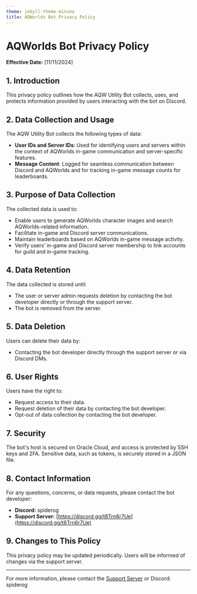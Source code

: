 ```yaml
---
theme: jekyll-theme-minima 
title: AQWorlds Bot Privacy Policy
---
```


# AQWorlds Bot Privacy Policy

**Effective Date:** [11/11/2024]

## 1. Introduction
This privacy policy outlines how the AQW Utility Bot collects, uses, and protects information provided by users interacting with the bot on Discord.

## 2. Data Collection and Usage
The AQW Utility Bot collects the following types of data:

- **User IDs and Server IDs**: Used for identifying users and servers within the context of AQWorlds in-game communication and server-specific features.
- **Message Content**: Logged for seamless communication between Discord and AQWorlds and for tracking in-game message counts for leaderboards.

## 3. Purpose of Data Collection
The collected data is used to:

- Enable users to generate AQWorlds character images and search AQWorlds-related information.
- Facilitate in-game and Discord server communications.
- Maintain leaderboards based on AQWorlds in-game message activity.
- Verify users’ in-game and Discord server membership to link accounts for guild and in-game tracking.

## 4. Data Retention
The data collected is stored until:

- The user or server admin requests deletion by contacting the bot developer directly or through the support server.
- The bot is removed from the server.

## 5. Data Deletion
Users can delete their data by:

- Contacting the bot developer directly through the support server or via Discord DMs.

## 6. User Rights
Users have the right to:

- Request access to their data.
- Request deletion of their data by contacting the bot developer.
- Opt-out of data collection by contacting the bot developer.

## 7. Security
The bot's host is secured on Oracle Cloud, and access is protected by SSH keys and 2FA. Sensitive data, such as tokens, is securely stored in a JSON file.

## 8. Contact Information
For any questions, concerns, or data requests, please contact the bot developer:

- **Discord:** spiderog
- **Support Server:** [https://discord.gg/t8Trn6r7Ue](https://discord.gg/t8Trn6r7Ue)

## 9. Changes to This Policy
This privacy policy may be updated periodically. Users will be informed of changes via the support server.

---

For more information, please contact the [Support Server](https://discord.gg/t8Trn6r7Ue) or Discord: spiderog
